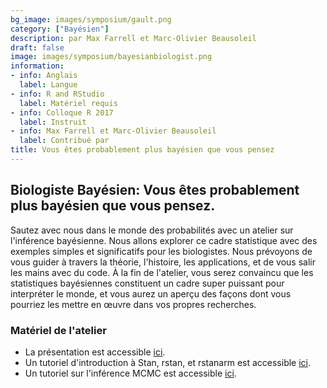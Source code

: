 ```yaml
---
bg_image: images/symposium/gault.png
category: ["Bayésien"]
description: par Max Farrell et Marc-Olivier Beausoleil
draft: false
image: images/symposium/bayesianbiologist.png
information:
- info: Anglais
  label: Langue
- info: R and RStudio
  label: Matériel requis
- info: Colloque R 2017
  label: Instruit
- info: Max Farrell et Marc-Olivier Beausoleil
  label: Contribué par
title: Vous êtes probablement plus bayésien que vous pensez
---
```


## Biologiste Bayésien: Vous êtes probablement plus bayésien que vous pensez.

Sautez avec nous dans le monde des probabilités avec un atelier sur l'inférence bayésienne. Nous allons explorer ce cadre statistique avec des exemples simples et significatifs pour les biologistes. Nous prévoyons de vous guider à travers la théorie, l'histoire, les applications, et de vous salir les mains avec du code. À la fin de l'atelier, vous serez convaincu que les statistiques bayésiennes constituent un cadre super puissant pour interpréter le monde, et vous aurez un aperçu des façons dont vous pourriez les mettre en œuvre dans vos propres recherches. 

### Matériel de l'atelier

- La présentation est accessible [ici](https://wiki.qcbs.ca/_media/youre_probably_mbtyt.pdf).  
- Un tutoriel d'introduction à Stan, rstan, et rstanarm est accessible [ici](https://github.com/maxfarrell/qcbs_stan_workshop). 
- Un tutoriel sur l'inférence MCMC est accessible  [ici](https://github.com/beausoleilmo/qcbs_bayesian_workshop).